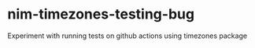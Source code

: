 # nim-timezones-testing-bug
Experiment with running tests on github actions using timezones package
